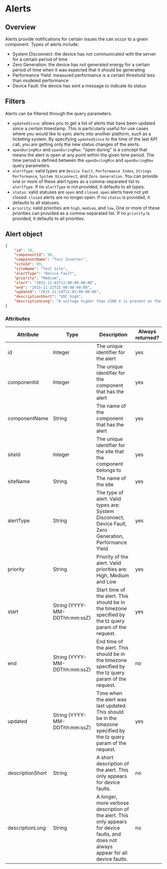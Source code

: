 # Alerts

## Overview

Alerts provide notifications for certain issues the can occur to a given component. Types of alerts include:

* System Disconnect: the device has not communicated with the server for a certain period of time
* Zero Generation: the device has not generated energy for a certain period of time when it was expected that it should be generating
* Performance Yield: measured performance is a certain threshold less than modeled performance
* Device Fault: the device has sent a message to indicate its status

## Filters

Alerts can be filtered through the query parameters.

- `updatedSince`: allows you to get a list of alerts that have been updated since a certain timestamp. This is particularly useful for use cases where you would like to sync alerts into another platform, such as a ticketing system. By specifying `updatedSince` to the time of the last API call, you are getting only the new status changes of the alerts.
- `openDuringMin` and `openDuringMax`: "open during" is a concept that means the alert is open at any point within the given time period. The time period is defined between the `openDuringMin` and `openDuringMax` query parameters.
- `alertType`: valid types are `Device Fault`, `Performance Index`, `Strings Performance`, `System Disconnect`, and `Zero Generation`. You can provide one or more of these alert types as a comma-separated list to `alertType`. If no `alertType` is not provided, it defaults to all types.
- `status`: valid statuses are `open` and `closed`. `open` alerts have not yet closed. `closed` alerts are no longer open. If no `status` is provided, it defaults to all statuses.
- `priority`: valid priorities are `high`, `medium`, and `low`. One or more of these priorities can provided as a comma-separated list. If no `priority` is provided, it defaults to all priorities.

## Alert object

```json
{
    "id": 78,
    "componentId": 90,
    "componentName": "Test Inverter",
    "siteId": 99,
    "siteName": "Test Site",
    "alertType": "Device Fault",
    "priority": "Medium",
    "start": "2015-11-01T12:00:00-00:00",
    "end": "2015-11-22T15:00:00-00:00",
    "updated": "2015-11-24T12:05:00-00:00",
    "descriptionShort": "VDC high",
    "descriptionLong": "A voltage higher than 2100 V is present on the DC bus. (Resettable)"
}
```

### Attributes

Attribute | Type| Description | Always returned?
---|---|---|---
id | Integer | The unique identifier for the alert | yes
componentId | Integer | The unique identifier for the component that has the alert | yes
componentName | String | The name of the component that has the alert | yes
siteId | Integer | The unique identifier for the site that the component belongs to | yes
siteName | String | The name of the site | yes
alertType | String | The type of alert. Valid types are: System Disconnect, Device Fault, Zero Generation, Performance Yield | yes
priority | String | Priority of the alert. Valid priorities are: High, Medium and Low | yes
start | String (YYYY-MM-DDThh:mm:ssZ) | Start time of the alert. This should be in the timezone specified by the tz query param of the request. | yes
end | String (YYYY-MM-DDThh:mm:ssZ) | End time of the alert. This should be in the timezone specified by the tz query param of the request. | no
updated | String (YYYY-MM-DDThh:mm:ssZ) | Time when the alert was last updated. This should be in the timezone specified by the tz query param of the request. | yes
descriptionShort | String | A short description of the alert. This only appears for device faults. | no
descriptionLong | String | A longer, more verbose description of the alert. This only appears for device faults, and does not always appear for all device faults. | no
